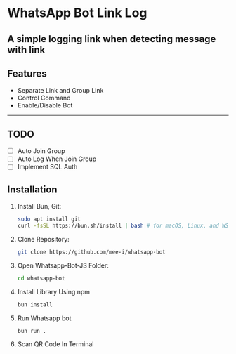 # WhatsApp Bot Link Log
A simple logging link when detecting message with link
---

## Features

- Separate Link and Group Link
- Control Command
- Enable/Disable Bot
---

## TODO
- [ ] Auto Join Group
- [ ] Auto Log When Join Group
- [ ] Implement SQL Auth

## Installation

1. Install Bun, Git:

   ```bash
   sudo apt install git
   curl -fsSL https://bun.sh/install | bash # for macOS, Linux, and WSL
   ```
2. Clone Repository:
   ```bash
   git clone https://github.com/mee-i/whatsapp-bot
   ```
3. Open Whatsapp-Bot-JS Folder:
   ```bash
   cd whatsapp-bot
   ```
4. Install Library Using npm
   ```bash
   bun install
   ```
5. Run Whatsapp bot
   ```bash
   bun run .
   ```
6. Scan QR Code In Terminal
